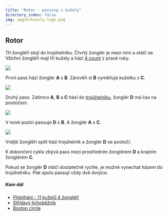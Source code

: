 ```yaml
---
title: "Rotor - passing s kužely"
directory_index: false
img: img/k/kuzely-logo.png
---
```


## Rotor


Tři žongléři stojí do trojúhelníku. Čtvrtý žonglér je mezi nimi a otáčí se. Všichni žongléři mají tři kužely a hází <a href="4count.html" title="Základ passování.">4 count</a> z pravé ruky.

![](img/r/rotora.png)

První pass hází žonglér **A** s **B**. Zárověň si **B** vyměňuje kuželku s **C**.

![](img/r/rotorb.png)

Druhý pass. Zatímco **A**, **B** a **C** hází do <a href="trojuhelnik.html" title="Trik pro tři žongléry.">trojúhelníku</a>, žonglér **D** má čas na pootočení.

![](img/r/rotorc.png)

V nové pozici passuje **D** s **B**. A žonglér **A** s **C**.

![](img/r/rotord.png)

Vnější žongléři opět hází trojúhelník a žonglér **D** se pootočí.


K dokončení cyklu zbývá pass mezi prostředním žonglérem **D** a krajním žonglérém **C**.


Pokud se žonglér **D** otáčí dostatečně rychle, je možné vynechat házení do trojúhelníku. Pak spolu passují vždy dvě dvojice.


##### Kam dál

- [Přebíhání - 11 kuželů 4 žongléři](/kuzely/passing/prebihani4z11k.html "Přebíhání s kužely")
- [Střídavý lichoběžník](/kuzely/passing/stridavy-lichobeznik.html "Rozšíření lichoběžníku")
- [Boston circle](/kuzely/passing/bostoncircle.html "Trik při kterém passuje každý s každým")
